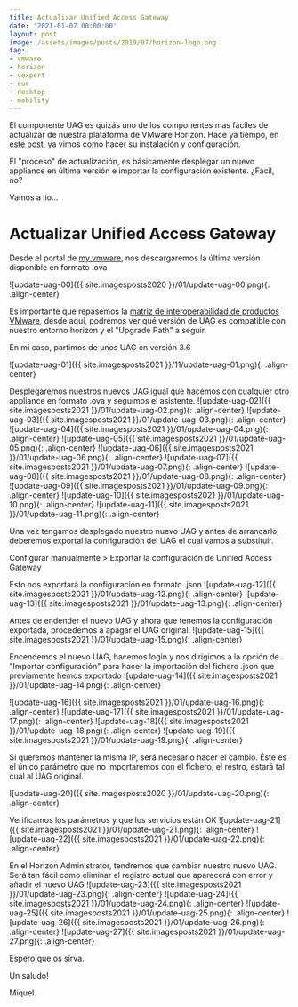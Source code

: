 ```yaml
---
title: Actualizar Unified Access Gateway
date: '2021-01-07 00:00:00'
layout: post
image: /assets/images/posts/2019/07/horizon-logo.png
tag:
- vmware
- horizon
- vexpert
- euc
- desktop
- mobility
---
```


El componente UAG es quizás uno de los componentes mas fáciles de actualizar de nuestra plataforma de VMware Horizon. Hace ya tiempo, en [este post](https://miquelmariano.github.io/jmp-part6/), ya vimos como hacer su instalación y configuración.

El "proceso" de actualización, es básicamente desplegar un nuevo appliance en última versión e importar la configuración existente. ¿Fácil, no?

Vamos a lio...

# Actualizar Unified Access Gateway

Desde el portal de [my.vmware](my.vmware.com), nos descargaremos la última versión disponible en formato .ova

![update-uag-00]({{ site.imagesposts2020 }}/01/update-uag-00.png){: .align-center}

Es importante que repasemos la [matriz de interoperabilidad de productos VMware](https://www.vmware.com/resources/compatibility/sim/interop_matrix.php), desde aquí, podremos ver qué versión de UAG es compatible con nuestro entorno horizon y el "Upgrade Path" a seguir.

En mi caso, partimos de unos UAG en versión 3.6

![update-uag-01]({{ site.imagesposts2021 }}/11/update-uag-01.png){: .align-center}

Desplegaremos nuestros nuevos UAG igual que hacemos con cualquier otro appliance en formato .ova y seguimos el asistente.
![update-uag-02]({{ site.imagesposts2021 }}/01/update-uag-02.png){: .align-center}
![update-uag-03]({{ site.imagesposts2021 }}/01/update-uag-03.png){: .align-center}
![update-uag-04]({{ site.imagesposts2021 }}/01/update-uag-04.png){: .align-center}
![update-uag-05]({{ site.imagesposts2021 }}/01/update-uag-05.png){: .align-center}
![update-uag-06]({{ site.imagesposts2021 }}/01/update-uag-06.png){: .align-center}
![update-uag-07]({{ site.imagesposts2021 }}/01/update-uag-07.png){: .align-center}
![update-uag-08]({{ site.imagesposts2021 }}/01/update-uag-08.png){: .align-center}
![update-uag-09]({{ site.imagesposts2021 }}/01/update-uag-09.png){: .align-center}
![update-uag-10]({{ site.imagesposts2021 }}/01/update-uag-10.png){: .align-center}
![update-uag-11]({{ site.imagesposts2021 }}/01/update-uag-11.png){: .align-center}

Una vez tengamos desplegado nuestro nuevo UAG y antes de arrancarlo, deberemos exportal la configuración del UAG el cual vamos a substituir.

Configurar manualmente > Exportar la configuración de Unified Access Gateway

Esto nos exportará la configuración en formato .json
![update-uag-12]({{ site.imagesposts2021 }}/01/update-uag-12.png){: .align-center}
![update-uag-13]({{ site.imagesposts2021 }}/01/update-uag-13.png){: .align-center}

Antes de endender el nuevo UAG y ahora que tenemos la configuración exportada, procedemos a apagar el UAG original.
![update-uag-15]({{ site.imagesposts2021 }}/01/update-uag-15.png){: .align-center}

Encendemos el nuevo UAG, hacemos login y nos dirigimos a la opción de "Importar configuración" para hacer la importación del fichero .json que previamente hemos exportado
![update-uag-14]({{ site.imagesposts2021 }}/01/update-uag-14.png){: .align-center}

![update-uag-16]({{ site.imagesposts2021 }}/01/update-uag-16.png){: .align-center}
![update-uag-17]({{ site.imagesposts2021 }}/01/update-uag-17.png){: .align-center}
![update-uag-18]({{ site.imagesposts2021 }}/01/update-uag-18.png){: .align-center}
![update-uag-19]({{ site.imagesposts2021 }}/01/update-uag-19.png){: .align-center}

Si queremos mantener la misma IP, será necesario hacer el cambio. Éste es el único parámetro que no importaremos con el fichero, el restro, estará tal cual al UAG original.

![update-uag-20]({{ site.imagesposts2020 }}/01/update-uag-20.png){: .align-center}

Verificamos los parámetros y que los servicios están OK
![update-uag-21]({{ site.imagesposts2021 }}/01/update-uag-21.png){: .align-center}
![update-uag-22]({{ site.imagesposts2021 }}/01/update-uag-22.png){: .align-center}

En el Horizon Administrator, tendremos que cambiar nuestro nuevo UAG. Será tan fácil como eliminar el registro actual que aparecerá con error y añadir el nuevo UAG
![update-uag-23]({{ site.imagesposts2021 }}/01/update-uag-23.png){: .align-center}
![update-uag-24]({{ site.imagesposts2021 }}/01/update-uag-24.png){: .align-center}
![update-uag-25]({{ site.imagesposts2021 }}/01/update-uag-25.png){: .align-center}
![update-uag-26]({{ site.imagesposts2021 }}/01/update-uag-26.png){: .align-center}
![update-uag-27]({{ site.imagesposts2021 }}/01/update-uag-27.png){: .align-center}


Espero que os sirva.

Un saludo!

Miquel.


